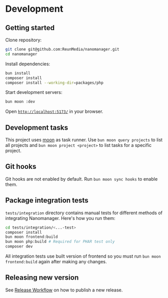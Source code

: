 # Development

## Getting started

Clone repository:

```sh
git clone git@github.com:ReunMedia/nanomanager.git
cd nanomanager
```

Install dependencies:

```sh
bun install
composer install
composer install --working-dir=packages/php
```

Start development servers:

```sh
bun moon :dev
```

Open [`http://localhost:5173/`](http://localhost:5173/) in your browser.

## Development tasks

This project uses [moon](https://moonrepo.dev/moon) as task runner. Use `bun
moon query projects` to list all projects and `bun moon project <project>` to
list tasks for a specific project.

## Git hooks

Git hooks are not enabled by default. Run `bun moon sync hooks` to enable them.

## Package integration tests

`tests/integration` directory contains manual tests for different methods of
integrating Nanomanager. Here's how you run them:

```sh
cd tests/integration/<...-test>
composer install
bun moon frontend:build
bun moon php:build # Required for PHAR test only
composer dev
```

All integration tests use built version of frontend so you must run `bun moon frontend:build` again after making any changes.

## Releasing new version

See [Release Workflow](release-workflow.md) on how to publish a new release.
